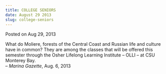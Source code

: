 ```yaml
---
title: COLLEGE SENIORS
date: August 29 2013
slug: college-seniors
---
```





<span class="date">Posted on Aug 29, 2013    </span>
<p>What do Moliere, forests of the Central Coast and Russian life
and culture have in common? They are among the classes that will be
offered this semester through the Osher Lifelong Learning Institute
&#x2013; OLLI &#x2013; at CSU Monterey Bay.<br>
&#x2013; <em>Marina Gazette</em>, Aug. 6, 2013</br></p>





